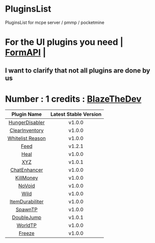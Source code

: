 
# PluginsList
PluginsList  for mcpe server / pmmp / pocketmine

# For the UI plugins you need | [FormAPI](https://github.com/jojoe77777/FormAPI) |
## I want to clarify that not all plugins are done by us
# Number : 1 credits :  [BlazeTheDev](https://github.com/iiFlamiinBlaze)
| Plugin Name | Latest Stable Version |
| :---: | :---: |
| [HungerDisabler](https://github.com/Pocketmine-PHP/PluginsList/tree/master/HungerDisabler) | v1.0.0 |
| [ClearInventory](https://github.com/Pocketmine-PHP/PluginsList/tree/master/ClearInventory) | v1.0.0 |
| [Whitelist Reason](https://github.com/Pocketmine-PHP/PluginsList/tree/master/WhitelistReason) | v1.0.0 |
| [Feed](https://github.com/Pocketmine-PHP/PluginsList/tree/master/Feed) | v1.2.1 |
| [Heal](https://github.com/Pocketmine-PHP/PluginsList/tree/master/Heal) | v1.0.0 |
| [XYZ](https://github.com/Pocketmine-PHP/PluginsList/tree/master/XYZ) | v1.0.1 |
| [ChatEnhancer](https://github.com/Pocketmine-PHP/PluginsList/tree/master/ChatEnhancer) | v1.0.0 |
| [KillMoney](https://github.com/Pocketmine-PHP/PluginsList/tree/master/KillMoney) | v1.0.0 |
| [NoVoid](https://github.com/Pocketmine-PHP/PluginsList/tree/master/NoVoid) | v1.0.0 |
| [Wild](https://github.com/Pocketmine-PHP/PluginsList/tree/master/Wild) | v1.0.0 |
| [ItemDurabiliter](https://github.com/Pocketmine-PHP/PluginsList/tree/master/ItemDurabiliter) | v1.0.0 |
| [SpawnTP](https://github.com/Pocketmine-PHP/PluginsList/tree/master/SpawnTP) | v1.0.0 |
| [DoubleJump](https://github.com/Pocketmine-PHP/PluginsList/tree/master/DoubleJump) | v1.0.1 |
| [WorldTP](https://github.com/Pocketmine-PHP/PluginsList/tree/master/WorldTP) | v1.0.0 |
| [Freeze](https://github.com/Pocketmine-PHP/PluginsList/tree/master/Freeze) | v1.0.0 |

